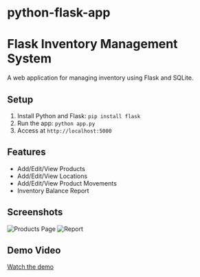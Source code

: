 # python-flask-app
# Flask Inventory Management System

A web application for managing inventory using Flask and SQLite.

## Setup
1. Install Python and Flask: `pip install flask`
2. Run the app: `python app.py`
3. Access at `http://localhost:5000`

## Features
- Add/Edit/View Products
- Add/Edit/View Locations
- Add/Edit/View Product Movements
- Inventory Balance Report

## Screenshots
![Products Page](screenshots/products.png)
![Report](screenshots/report.png)

## Demo Video
[Watch the demo](https://your-video-link.com)